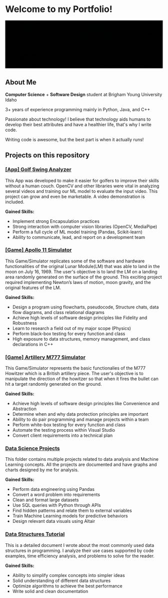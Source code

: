 # Welcome to my Portfolio!
![erick vega is software developer and data scientist](intro_erick.gif)


## About Me
__Computer Science__ + __Software Design__ student at Brigham Young University Idaho

3+ years of experience programming mainly in Python, Java, and C++

Passionate about technology! I believe that technology aids humans to develop their best attributes and have a healthier life, that's why I write code.                                                                            

Writing code is awesome, but the best part is when it actually runs!

## Projects on this repository

### [[App] Golf Swing Analyzer]([App]%20Golf%20Enhancer%20with%20CV%20and%20ML%20(Python))

This App was developed to make it easier for golfers to improve their skills without a human couch. OpenCV and other libraries were vital in analyzing several videos and training our ML model to evaluate the input video. This project can grow and even be marketable. A video demonstration is included.

__Gained Skills:__
- Implement strong Encapsulation practices
- Strong interaction with computer vision libraries (OpenCV, MediaPipe)
- Perform a full cycle of ML model training (Pandas, Scikit-learn)
- Ability to communicate, lead, and report on a development team

### [[Game] Apollo 11 Simulator]([Game]%20Apollo%2011%20Simulator%20(C++))

This Game/Simulator replicates some of the software and hardware functionalities of the original Lunar Module(LM) that was able to land in the moon on July 16, 1969. The user's objective is to land the LM on a landing area randomly generated on the surface of the ground. This exciting project required implementing Newton’s laws of motion, moon gravity, and the original features of the LM. 

__Gained Skills:__
- Design a program using flowcharts, pseudocode, Structure chats, data flow diagrams, and class relational diagrams
- Achieve high levels of software design principles like Fidelity and Robustness
- Learn to research a field out of my major scope (Physics)
- Perform black-box testing for every function and class
- High exposure to data structures, memory management, and class declarations in C++

### [[Game] Artillery M777 Simulator]([Game]%20Artillery%20M777%20Simulator%20(C++))

This Game/Simulator represents the basic functionalies of the M777 Howitzer which is a British artillery piece. The user's objective is to manipulate the direction of the howitzer so that when it fires the bullet can hit a target randomly generated on the ground. 

__Gained Skills:__
- Achieve high levels of software design principles like Convenience and Abstraction
- Determine when and why data protection principles are important
- Ability to do pair programming and manage projects within a team 
- Perform white-box testing for every function and class
- Automate the testing process within Visual Studio
- Convert client requirements into a technical plan

### [Data Science Projects](Data%20Science%20Projects)

This folder contains multiple projects related to data analysis and Machine Learning concepts. All the projects are documented and have graphs and charts designed by me for analysis. 

__Gained Skills:__
- Perform data engineering using Pandas
- Convert a word problem into requirements
- Clean and format large datasets
- Use SQL queries with Python through APIs
- Find hidden patterns and relate them to external variables
- Train Machine Learning models for predictive behaviors
- Design relevant data visuals using Altair

### [Data Structures Tutorial](Data%20Structures%20by%20Erick)

This is a detailed document I wrote about the most commonly used data structures in programming. I analyze their use cases supported by code examples, time efficiency analysis, and problems to solve for the reader.

__Gained Skills:__
- Ability to simplify complex concepts into simpler ideas
- Solid understanding of different data structures
- Optimize algorithms to achieve the best performance
- Write solid and clean documentation
